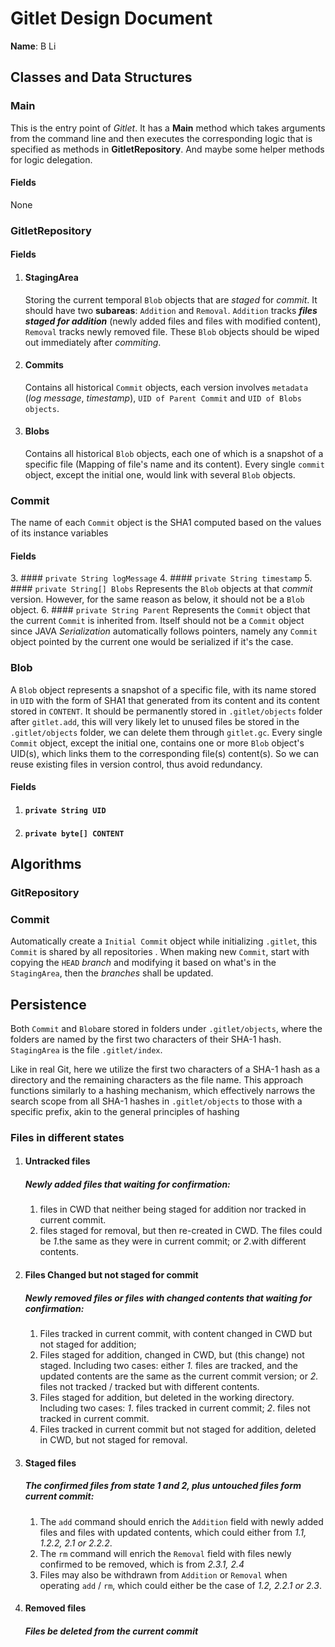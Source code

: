 # Gitlet Design Document

**Name**: B Li

## Classes and Data Structures

### Main
This is the entry point of _Gitlet_. 
It has a __Main__ method which takes arguments from the command line and 
then executes the corresponding logic that is specified as methods in __GitletRepository__.
And maybe some helper methods for logic delegation.
#### Fields

None

### GitletRepository

#### Fields

1. #### StagingArea
   Storing the current temporal `Blob` objects that are _staged_ for _commit_.
   It should have two __subareas__: `Addition` and `Removal`.
   `Addition` tracks ___files staged for addition___ (newly added files and files with modified content), `Removal` tracks newly removed file.
   These `Blob` objects should be wiped out immediately after _commiting_.
2. #### Commits
   Contains all historical `Commit` objects, each version involves `metadata` (_log message_, _timestamp_), `UID of Parent Commit` and `UID of Blobs objects`.
3. #### Blobs
   Contains all historical `Blob` objects, each one of which is a snapshot of a specific file (Mapping of file's name and its content). 
   Every single `commit` object, except the initial one, would link with several `Blob` objects.
   


### Commit
The name of each `Commit` object is the SHA1 computed based on the values of its instance variables

#### Fields

[//]: # (1. #### Head)

[//]: # ()
[//]: # (2. #### Master)
3. #### `private String logMessage`
4. #### `private String timestamp`
5. #### `private String[] Blobs`
   Represents the `Blob` objects at that _commit_ version.
   However, for the same reason as below, it should not be a `Blob` object.
6. #### `private String Parent`
   Represents the `Commit` object that the current `Commit` is inherited from. 
   Itself should not be a `Commit` object since JAVA _Serialization_ automatically follows pointers, 
   namely any `Commit` object pointed by the current one would be serialized if it's the case.

### Blob
A `Blob` object represents a snapshot of a specific file, with its name stored in `UID` with the form of SHA1 that generated from its content
and its content stored in `CONTENT`. It should be permanently stored in `.gitlet/objects` folder after `gitlet.add`, this will very likely let to unused files be stored in the `.gitlet/objects` folder, we can delete them through `gitlet.gc`.
Every single `Commit` object, except the initial one, contains one or more `Blob` object's UID(s), which links them to the corresponding file(s) content(s).
So we can reuse existing files in version control, thus avoid redundancy.

#### Fields

1. #### `private String UID`
2. #### `private byte[] CONTENT`

## Algorithms

### GitRepository


### Commit
Automatically create a `Initial Commit` object while initializing `.gitlet`, this `Commit` is shared by all repositories .
When making new `Commit`, start with copying the `HEAD` _branch_ and modifying it based on what's in the `StagingArea`, then the _branches_ shall be updated.

## Persistence
Both `Commit` and `Blob`are stored in folders under `.gitlet/objects`, 
where the folders are named by the first two characters of their SHA-1 hash.
`StagingArea` is the file `.gitlet/index`.

Like in real Git, here we utilize the first two characters of a SHA-1 hash as a directory and the remaining characters as the file name.
This approach functions similarly to a hashing mechanism, 
which effectively narrows the search scope from all SHA-1 hashes in `.gitlet/objects` to those with a specific prefix, akin to the general principles of hashing

### Files in different states
1. #### Untracked files
   ##### Newly added files that waiting for confirmation:
   1. files in CWD that neither being staged for addition nor tracked in current commit.
   2. files staged for removal, but then re-created in CWD. The files could be _1_.the same as they were in current commit; or _2_.with different contents.
2. #### Files Changed but not staged for commit
   ##### Newly removed files or files with changed contents that waiting for confirmation:
   1. Files tracked in current commit, with content changed in CWD but not staged for addition;
   2. Files staged for addition, changed in CWD, but (this change) not staged. Including two cases:
   either _1._ files are tracked, and the updated contents are the same as the current commit version; 
   or _2._ files not tracked / tracked but with different contents.
   3. Files staged for addition, but deleted in the working directory. Including two cases:
   _1_. files tracked in current commit; _2_. files not tracked in current commit.
   4. Files tracked in current commit but not staged for addition, deleted in CWD, but not staged for removal.
3. #### Staged files
   ##### The confirmed files from state 1 and 2, plus untouched files form current commit:
   1. The `add` command should enrich the `Addition` field with newly added files and files with updated contents, which could either from _1.1, 1.2.2, 2.1 or 2.2.2_.
   2. The `rm` command will enrich the `Removal` field with files newly confirmed to be removed, which is from _2.3.1, 2.4_
   3. Files may also be withdrawn from `Addition` or `Removal` when operating `add` / `rm`, which could either be the case of _1.2, 2.2.1 or 2.3_.
4. #### Removed files
   ##### Files be deleted from the current commit